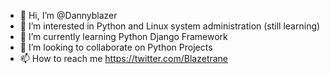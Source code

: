 - 👋 Hi, I’m @Dannyblazer
- 👀 I’m interested in Python and Linux system administration (still learning)
- 🌱 I’m currently learning Python Django Framework
- 💞️ I’m looking to collaborate on Python Projects
- 📫 How to reach me https://twitter.com/Blazetrane

<!---
Dannyblazer/Dannyblazer is a ✨ special ✨ repository because its `README.md` (this file) appears on your GitHub profile.
You can click the Preview link to take a look at your changes.
--->
